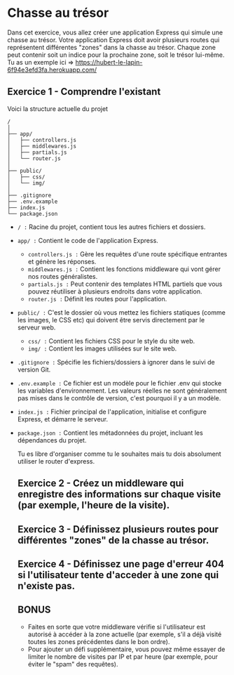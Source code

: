 # Chasse au trésor

Dans cet exercice, vous allez créer une application Express qui simule une chasse au trésor. Votre application Express doit avoir plusieurs routes qui représentent différentes "zones" dans la chasse au trésor. Chaque zone peut contenir soit un indice pour la prochaine zone, soit le trésor lui-même.
Tu as un exemple ici => https://hubert-le-lapin-6f94e3efd3fa.herokuapp.com/

## Exercice 1 - Comprendre l'existant

Voici la structure actuelle du projet
```
/
│
├── app/
│   ├── controllers.js
│   ├── middlewares.js
│   ├── partials.js
│   └── router.js
│
├── public/
│   ├── css/
│   └── img/
│
├── .gitignore
├── .env.example
├── index.js
└── package.json
```
- `/ :` Racine du projet, contient tous les autres fichiers et dossiers.
- `app/ :` Contient le code de l'application Express.
    - `controllers.js :` Gère les requêtes d'une route spécifique entrantes et génère les réponses.
    - `middlewares.js :` Contient les fonctions middleware qui vont gérer nos routes généralistes.
    - `partials.js :` Peut contenir des templates HTML partiels que vous pouvez réutiliser à plusieurs endroits dans votre application.
    - `router.js :` Définit les routes pour l'application.
- `public/ :` C'est le dossier où vous mettez les fichiers statiques (comme les images, le CSS etc) qui doivent être servis directement par le serveur web.
    - `css/ :` Contient les fichiers CSS pour le style du site web.
    - `img/ :` Contient les images utilisées sur le site web.
- `.gitignore :` Spécifie les fichiers/dossiers à ignorer dans le suivi de version Git.
- `.env.example :` Ce fichier est un modèle pour le fichier .env qui stocke les variables d'environnement. Les valeurs réelles ne sont généralement pas mises dans le contrôle de version, c'est pourquoi il y a un modèle.
- `index.js :` Fichier principal de l'application, initialise et configure Express, et démarre le serveur.
- `package.json :` Contient les métadonnées du projet, incluant les dépendances du projet.

  Tu es libre d'organiser comme tu le souhaites mais tu dois absolument utiliser le router d'express.

  ## Exercice 2 - Créez un middleware qui enregistre des informations sur chaque visite (par exemple, l'heure de la visite).

  ## Exercice 3 - Définissez plusieurs routes pour différentes "zones" de la chasse au trésor.

  ## Exercice 4 - Définissez une page d'erreur 404 si l'utilisateur tente d'acceder à une zone qui n'existe pas.

  ## BONUS

  - Faites en sorte que votre middleware vérifie si l'utilisateur est autorisé à accéder à la zone actuelle (par exemple, s'il a déjà visité toutes les zones précédentes dans le bon ordre).
  - Pour ajouter un défi supplémentaire, vous pouvez même essayer de limiter le nombre de visites par IP et par heure (par exemple, pour éviter le "spam" des requêtes).
